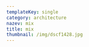 ```yaml
---
templateKey: single
category: architecture
nazev: mix
title: mix
thumbnail: /img/dscf1428.jpg
---
```


